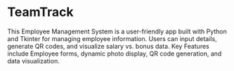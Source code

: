 # TeamTrack
This Employee Management System is a user-friendly app built with Python and Tkinter for managing employee information. Users can input details, generate QR codes, and visualize salary vs. bonus data.  Key Features include Employee forms, dynamic photo display, QR code generation, and data visualization.
